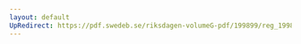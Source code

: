 ```yaml
---
layout: default
UpRedirect: https://pdf.swedeb.se/riksdagen-volumeG-pdf/199899/reg_199899/reg_199899_0104.pdf
---
```

